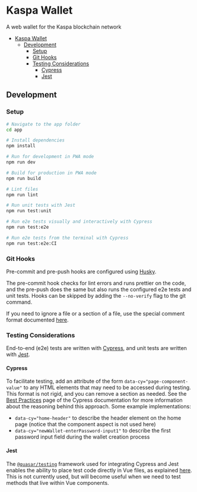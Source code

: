 # Kaspa Wallet

A web wallet for the Kaspa blockchain network

- [Kaspa Wallet](#kaspa-wallet)
  - [Development](#development)
    - [Setup](#setup)
    - [Git Hooks](#git-hooks)
    - [Testing Considerations](#testing-considerations)
      - [Cypress](#cypress)
      - [Jest](#jest)

## Development

### Setup

```bash
# Navigate to the app folder
cd app

# Install dependencies
npm install

# Run for development in PWA mode
npm run dev

# Build for production in PWA mode
npm run build

# Lint files
npm run lint

# Run unit tests with Jest
npm run test:unit

# Run e2e tests visually and interactively with Cypress
npm run test:e2e

# Run e2e tests from the terminal with Cypress
npm run test:e2e:CI
```

### Git Hooks

Pre-commit and pre-push hooks are configured using [Husky](https://github.com/typicode/husky).

The pre-commit hook checks for lint errors and runs prettier on the code, and
the pre-push does the same but also runs the configured e2e tests and unit tests.
Hooks can be skipped by adding the `--no-verify` flag to the git command.

If you need to ignore a file or a section of a file, use the special comment format
documented [here](https://prettier.io/docs/en/ignore.html).

### Testing Considerations

End-to-end (e2e) tests are written with [Cypress](https://www.cypress.io/), and unit tests
are written with [Jest](https://jestjs.io/).

#### Cypress

To facilitate testing, add an attribute of the form `data-cy="page-component-value"` to
any HTML elements that may need to be accessed during testing. This format is not rigid,
and you can remove a section as needed. See the
[Best Practices](https://docs.cypress.io/guides/references/best-practices.html#Selecting-Elements)
page of the Cypress documentation for more information about the reasoning behind this
approach. Some example implementations:

- `data-cy="home-header"` to describe the header element on the home page (notice that the component aspect is not used here)
- `data-cy="newWallet-enterPassword-input1"` to describe the first password input field during the wallet creation process

#### Jest

The [`@quasar/testing`](https://testing.quasar.dev/)
framework used for integrating Cypress and Jest enables the ability to place test
code directly in Vue files, as explained [here](https://testing.quasar.dev/#unit-testing).
This is not currently used, but will become useful when we need to test methods that live
within Vue components.
